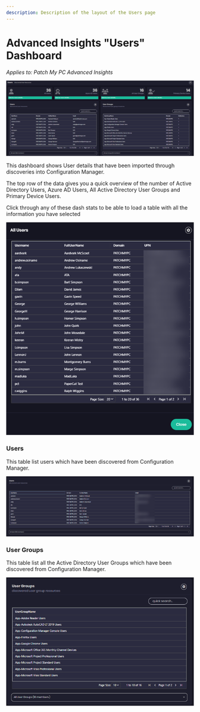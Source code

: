 ```yaml
---
description: Description of the layout of the Users page
---
```


# Advanced Insights "Users" Dashboard

_Applies to: Patch My PC Advanced Insights_

![](/_images/image-(490).png "Users Home Page")

This dashboard shows User details that have been imported through discoveries into Configuration Manager.

The top row of the data gives you a quick overview of the number of Active Directory Users, Azure AD Users, All Active Directory User Groups and Primary Device Users.

Click through any of these dash stats to be able to load a table with all the information you have selected

![](/_images/image-(498).png "All Users")

### Users

This table list users which have been discovered from Configuration Manager.

![](/_images/image-(505).png "Users table")

### User Groups

This table list all the Active Directory User Groups which have been discovered from Configuration Manager.

![](/_images/image-(506).png "Active Directory User Groups")